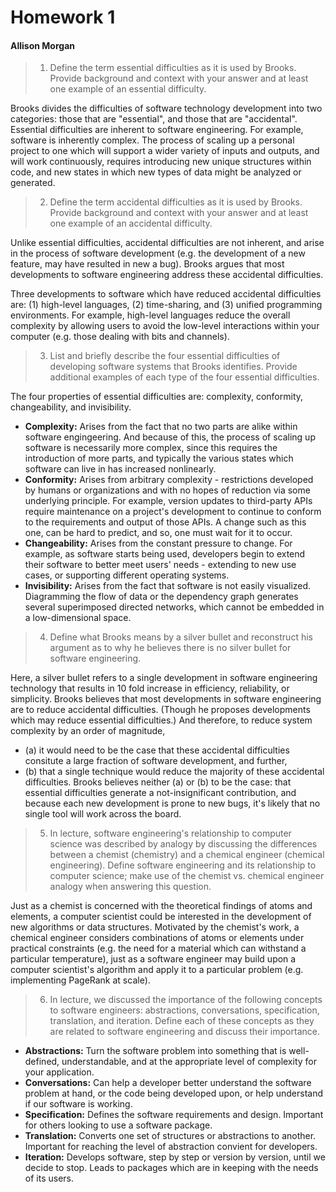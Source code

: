 # Homework 1
#### Allison Morgan

> 1. Define the term essential difficulties as it is used by Brooks. Provide background and context with your answer and at least one example of an essential difficulty.

Brooks divides the difficulties of software technology development into two categories: those that are "essential", and those that are "accidental". Essential difficulties are inherent to software engineering. For example, software is inherently complex. The process of scaling up a personal project to one which will support a wider variety of inputs and outputs, and will work continuously, requires introducing new unique structures within code, and new states in which new types of data might be analyzed or generated.

> 2. Define the term accidental difficulties as it is used by Brooks. Provide background and context with your answer and at least one example of an accidental difficulty.

Unlike essential difficulties, accidental difficulties are not inherent, and arise in the process of software development (e.g. the development of a new feature, may have resulted in new a bug). Brooks argues that most developments to software engineering address these accidental difficulties.

Three developments to software which have reduced accidental difficulties are: (1) high-level languages, (2) time-sharing, and (3) unified programming environments. For example, high-level languages reduce the overall complexity by allowing users to avoid the low-level interactions within your computer (e.g. those dealing with bits and channels).

> 3. List and briefly describe the four essential difficulties of developing software systems that Brooks identifies. Provide additional examples of each type of the four essential difficulties.

The four properties of essential difficulties are: complexity, conformity, changeability, and invisibility.

- **Complexity:** Arises from the fact that no two parts are alike within software engingeering. And because of this, the process of scaling up software is necessarily more complex, since this requires the introduction of more parts, and typically the various states which software can live in has increased nonlinearly. 
- **Conformity:** Arises from arbitrary complexity - restrictions developed by humans or organizations and with no hopes of reduction via some underlying principle. For example, version updates to third-party APIs require maintenance on a project's development to continue to conform to the requirements and output of those APIs. A change such as this one, can be hard to predict, and so, one must wait for it to occur.
- **Changeability:** Arises from the constant pressure to change. For example, as software starts being used, developers begin to extend their software to better meet users' needs - extending to new use cases, or supporting different operating systems.
- **Invisibility:** Arises from the fact that software is not easily visualized. Diagramming the flow of data or the dependency graph generates several superimposed directed networks, which cannot be embedded in a low-dimensional space.

> 4. Define what Brooks means by a silver bullet and reconstruct his argument as to why he believes there is no silver bullet for software engineering.

Here, a silver bullet refers to a single development in software engineering technology that results in 10 fold increase in efficiency, reliability, or simplicity. Brooks believes that most developments in software engineering are to reduce accidental difficulties. (Though he proposes developments which may reduce essential difficulties.) And therefore, to reduce system complexity by an order of magnitude, 
- (a) it would need to be the case that these accidental difficulties consitute a large fraction of software development, and further, 
- (b) that a single technique would reduce the majority of these accidental difficulties. 
Brooks believes neither (a) or (b) to be the case: that essential difficulties generate a not-insignificant contribution, and because each new development is prone to new bugs, it's likely that no single tool will work across the board.

> 5. In lecture, software engineering's relationship to computer science was described by analogy by discussing the differences between a chemist (chemistry) and a chemical engineer (chemical engineering). Define software engineering and its relationship to computer science; make use of the chemist vs. chemical engineer analogy when answering this question.

Just as a chemist is concerned with the theoretical findings of atoms and elements, a computer scientist could be interested in the development of new algorithms or data structures. Motivated by the chemist's work, a chemical engineer considers combinations of atoms or elements under practical constraints (e.g. the need for a material which can withstand a particular temperature), just as a software engineer may build upon a computer scientist's algorithm and apply it to a particular problem (e.g. implementing PageRank at scale).

> 6. In lecture, we discussed the importance of the following concepts to software engineers: abstractions, conversations, specification, translation, and iteration. Define each of these concepts as they are related to software engineering and discuss their importance.

- **Abstractions:** Turn the software problem into something that is well-defined, understandable, and at the appropriate level of complexity for your application.
- **Conversations:** Can help a developer better understand the software problem at hand, or the code being developed upon, or help understand if our software is working. 
- **Specification:** Defines the software requirements and design. Important for others looking to use a software package.
- **Translation:** Converts one set of structures or abstractions to another. Important for reaching the level of abstraction convient for developers.
- **Iteration:** Develops software, step by step or version by version, until we decide to stop. Leads to packages which are in keeping with the needs of its users.
